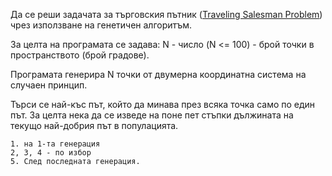 Да се реши задачата за търговския пътник ([Traveling Salesman Problem](https://en.wikipedia.org/wiki/Travelling_salesman_problem)) чрез използване на генетичен алгоритъм.

За целта на програмата се задава: N - число (N <= 100) - брой точки в пространството (брой градове).

Програмата генерира N точки от двумерна координатна система на случаен принцип.

Търси се най-къс път, който да минава през всяка точка само по един път. За целта нека да се изведе на поне пет стъпки дължината на текущо най-добрия път в популацията.

    1. на 1-та генерация
    2, 3, 4 - по избор
    5. След последната генерация.
